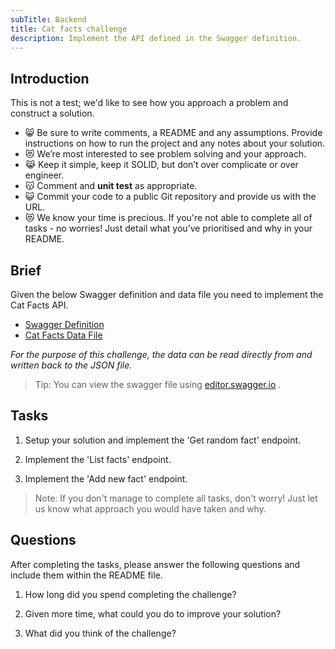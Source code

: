 ```yaml
---
subTitle: Backend
title: Cat facts challenge
description: Implement the API defined in the Swagger definition.
---
```


## Introduction
This is not a test; we'd like to see how you approach a problem and construct a solution.

- 😸 Be sure to write comments, a README and any assumptions. Provide instructions on how to run the project and any notes about your solution.
- 😻 We’re most interested to see problem solving and your approach.
- 😹 Keep it simple, keep it SOLID, but don’t over complicate or over engineer.
- 😽 Comment and **unit test** as appropriate.
- 😺 Commit your code to a public Git repository and provide us with the URL.
- 😻 We know your time is precious. If you're not able to complete all of tasks - no worries! Just detail what you’ve prioritised and why in your README.

## Brief

Given the below Swagger definition and data file you need to implement the Cat Facts API.

- <a href="/api-definition.json" target="_blank">Swagger Definition</a>
- <a href="/cat-facts-data.json" target="_blank">Cat Facts Data File</a>

*For the purpose of this challenge, the data can be read directly from and written back to the JSON file.*

> Tip: You can view the swagger file using <a href="https://editor.swagger.io/" target="_blank">editor.swagger.io</a> .


## Tasks
1. Setup your solution and implement the 'Get random fact' endpoint.

2. Implement the 'List facts' endpoint.

3. Implement the 'Add new fact' endpoint.

> Note: If you don't manage to complete all tasks, don't worry! Just let us know what approach you would have taken and why.

## Questions

After completing the tasks, please answer the following questions and include them within the README file.

1. How long did you spend completing the challenge?

2. Given more time, what could you do to improve your solution?

3. What did you think of the challenge?